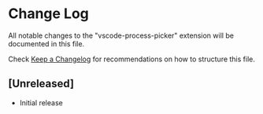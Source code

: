 # Change Log

All notable changes to the "vscode-process-picker" extension will be documented in this file.

Check [Keep a Changelog](http://keepachangelog.com/) for recommendations on how to structure this file.

## [Unreleased]

- Initial release